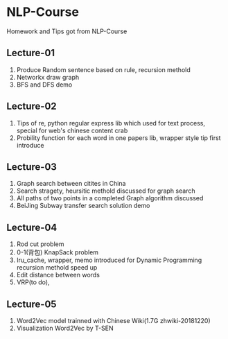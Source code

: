# NLP-Course
Homework and Tips got from NLP-Course

## Lecture-01
1. Produce Random sentence based on rule, recursion methold
2. Networkx draw graph
3. BFS and DFS demo

## Lecture-02
1. Tips of re, python regular express lib which used for text process, special for web's chinese content crab
2. Probility function for each word in one papers lib, wrapper style tip first introduce

## Lecture-03
1. Graph search between citites in China
2. Search stragety, heursitic methold discussed for graph search
3. All paths of two points in a completed Graph algorithm discussed
4. BeiJing Subway transfer search solution demo

## Lecture-04
1. Rod cut problem
2. 0-1(背包) KnapSack problem
3. lru_cache, wrapper, memo introduced for Dynamic Programming recursion methold speed up
4. Edit distance between words
5. VRP(to do), 

## Lecture-05
1. Word2Vec model trainned with Chinese Wiki(1.7G zhwiki-20181220)
2. Visualization Word2Vec by T-SEN
